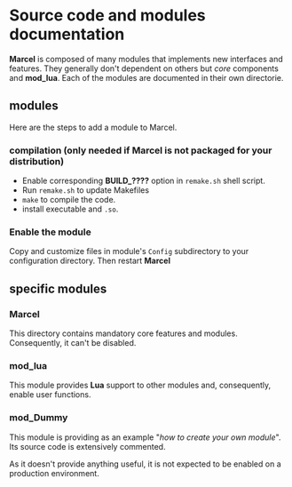 # Source code and modules documentation

**Marcel** is composed of many modules that implements new interfaces and features. 
They generally don't dependent on others but *core* components and **mod_lua**.
Each of the modules are documented in their own directorie.

## modules

Here are the steps to add a module to Marcel.

### compilation (only needed if Marcel is not packaged for your distribution)

* Enable corresponding **BUILD_????** option in `remake.sh` shell script.
* Run `remake.sh` to update Makefiles
* `make` to compile the code.
* install executable and `.so`.

### Enable the module

Copy and customize files in module's `Config` subdirectory to your configuration directory. Then restart **Marcel**

## specific modules

### Marcel

This directory contains mandatory core features and modules. Consequently, it can't be disabled.

### mod_lua

This module provides **Lua** support to other modules and, consequently, enable user functions.

### mod_Dummy

This module is providing as an example "*how to create your own module*". Its source code is extensively commented.

As it doesn't provide anything useful, it is not expected to be enabled on a production environment.
